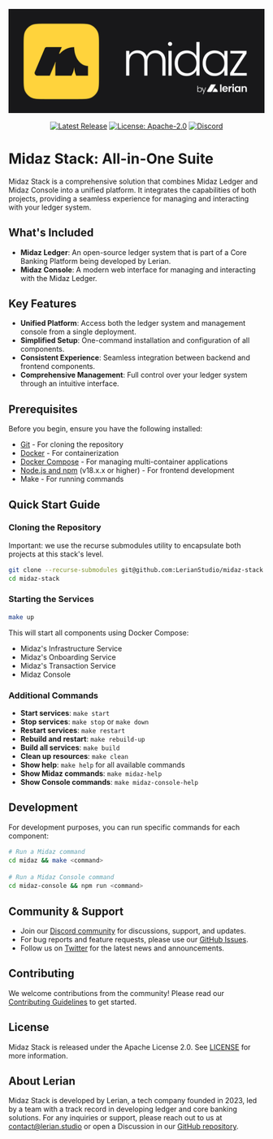 ![Midaz Stack Banner](utils/midaz-banner.png)

<div align="center">

[![Latest Release](https://img.shields.io/github/v/release/LerianStudio/midaz-stack?include_prereleases)](https://github.com/LerianStudio/midaz-stack/releases)
[![License: Apache-2.0](https://img.shields.io/badge/License-Apache_2.0-blue.svg)](https://github.com/LerianStudio/midaz-stack/blob/main/LICENSE)
[![Discord](https://img.shields.io/badge/Discord-Lerian%20Studio-%237289da.svg?logo=discord)](https://discord.gg/DnhqKwkGv3)

</div>

# Midaz Stack: All-in-One Suite

Midaz Stack is a comprehensive solution that combines Midaz Ledger and Midaz Console into a unified platform. It integrates the capabilities of both projects, providing a seamless experience for managing and interacting with your ledger system.

## What's Included

- **Midaz Ledger**: An open-source ledger system that is part of a Core Banking Platform being developed by Lerian.
- **Midaz Console**: A modern web interface for managing and interacting with the Midaz Ledger.

## Key Features

- **Unified Platform**: Access both the ledger system and management console from a single deployment.
- **Simplified Setup**: One-command installation and configuration of all components.
- **Consistent Experience**: Seamless integration between backend and frontend components.
- **Comprehensive Management**: Full control over your ledger system through an intuitive interface.

## Prerequisites

Before you begin, ensure you have the following installed:

- [Git](https://git-scm.com/book/en/v2/Getting-Started-Installing-Git) - For cloning the repository
- [Docker](https://docs.docker.com/get-docker/) - For containerization
- [Docker Compose](https://docs.docker.com/compose/install/) - For managing multi-container applications
- [Node.js and npm](https://nodejs.org/en/download/package-manager) (v18.x.x or higher) - For frontend development
- Make - For running commands

## Quick Start Guide

### Cloning the Repository

Important: we use the recurse submodules utility to encapsulate both projects at this stack's level.

```bash
git clone --recurse-submodules git@github.com:LerianStudio/midaz-stack.git
cd midaz-stack
```

### Starting the Services

```bash
make up
```

This will start all components using Docker Compose:
- Midaz's Infrastructure Service
- Midaz's Onboarding Service
- Midaz's Transaction Service
- Midaz Console

### Additional Commands

- **Start services**: `make start`
- **Stop services**: `make stop` or `make down`
- **Restart services**: `make restart`
- **Rebuild and restart**: `make rebuild-up`
- **Build all services**: `make build`
- **Clean up resources**: `make clean`
- **Show help**: `make help` for all available commands
- **Show Midaz commands**: `make midaz-help`
- **Show Console commands**: `make midaz-console-help`

## Development

For development purposes, you can run specific commands for each component:

```bash
# Run a Midaz command
cd midaz && make <command>

# Run a Midaz Console command
cd midaz-console && npm run <command>
```

## Community & Support

- Join our [Discord community](https://discord.gg/DnhqKwkGv3) for discussions, support, and updates.
- For bug reports and feature requests, please use our [GitHub Issues](https://github.com/LerianStudio/midaz-stack/issues).
- Follow us on [Twitter](https://twitter.com/LerianStudio) for the latest news and announcements.

## Contributing

We welcome contributions from the community! Please read our [Contributing Guidelines](midaz/CONTRIBUTING.md) to get started.

## License

Midaz Stack is released under the Apache License 2.0. See [LICENSE](LICENSE) for more information.

## About Lerian

Midaz Stack is developed by Lerian, a tech company founded in 2023, led by a team with a track record in developing ledger and core banking solutions. For any inquiries or support, please reach out to us at [contact@lerian.studio](mailto:contact@lerian.studio) or open a Discussion in our [GitHub repository](https://github.com/LerianStudio/midaz/discussions).
